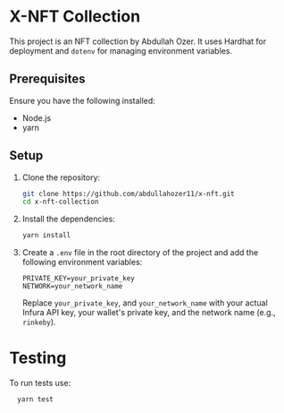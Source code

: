 # X-NFT Collection

This project is an NFT collection by Abdullah Ozer. It uses Hardhat for deployment and `dotenv` for managing environment variables.

## Prerequisites

Ensure you have the following installed:

- Node.js
- yarn

## Setup

1. Clone the repository:

    ```bash
    git clone https://github.com/abdullahozer11/x-nft.git
    cd x-nft-collection
    ```

2. Install the dependencies:

    ```bash
    yarn install
    ```

3. Create a `.env` file in the root directory of the project and add the following environment variables:

    ```plaintext
    PRIVATE_KEY=your_private_key
    NETWORK=your_network_name
    ```

    Replace `your_private_key`, and `your_network_name` with your actual Infura API key, your wallet's private key, and the network name (e.g., `rinkeby`).

# Testing

To run tests use:

```bash
  yarn test
```
